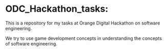 # ODC_Hackathon_tasks:

This is a repository for my tasks at Orange Digital Hackathon on software engineering.

We try to use game development concepts in understanding the concepts of software engineering.
